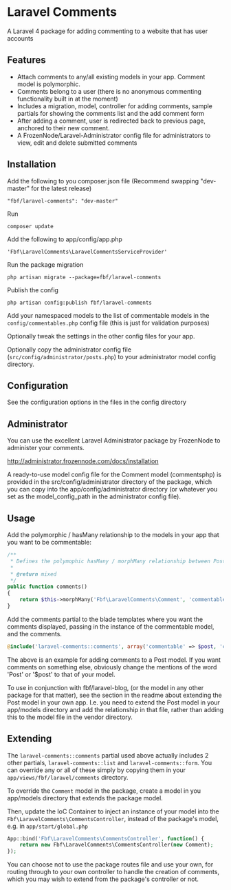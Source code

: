 Laravel Comments
================

A Laravel 4 package for adding commenting to a website that has user accounts

## Features

* Attach comments to any/all existing models in your app. Comment model is polymorphic.
* Comments belong to a user (there is no anonymous commenting functionality built in at the moment)
* Includes a migration, model, controller for adding comments, sample partials for showing the comments list and the add comment form
* After adding a comment, user is redirected back to previous page, anchored to their new comment.
* A FrozenNode/Laravel-Administrator config file for administrators to view, edit and delete submitted comments

## Installation

Add the following to you composer.json file (Recommend swapping "dev-master" for the latest release)

    "fbf/laravel-comments": "dev-master"

Run

    composer update

Add the following to app/config/app.php

    'Fbf\LaravelComments\LaravelCommentsServiceProvider'

Run the package migration

    php artisan migrate --package=fbf/laravel-comments

Publish the config

    php artisan config:publish fbf/laravel-comments

Add your namespaced models to the list of commentable models in the `config/commentables.php` config file (this is just for validation purposes)

Optionally tweak the settings in the other config files for your app.

Optionally copy the administrator config file (`src/config/administrator/posts.php`) to your administrator model config directory.

## Configuration

See the configuration options in the files in the config directory

## Administrator

You can use the excellent Laravel Administrator package by FrozenNode to administer your comments.

http://administrator.frozennode.com/docs/installation

A ready-to-use model config file for the Comment model (commentsphp) is provided in the src/config/administrator directory of the package, which you can copy into the app/config/administrator directory (or whatever you set as the model_config_path in the administrator config file).

## Usage

Add the polymorphic / hasMany relationship to the models in your app that you want to be commentable:

```php
/**
 * Defines the polymophic hasMany / morphMany relationship between Post and Comment
 *
 * @return mixed
 */
public function comments()
{
    return $this->morphMany('Fbf\LaravelComments\Comment', 'commentable');
}
```

Add the comments partial to the blade templates where you want the comments displayed, passing in the instance of the
 commentable model, and the comments.

```php
@include('laravel-comments::comments', array('commentable' => $post, 'comments' => $post->comments))
```

The above is an example for adding comments to a Post model. If you want comments on something else, obviously change
 the mentions of the word 'Post' or '$post' to that of your model.

To use in conjunction with fbf/laravel-blog, (or the model in any other package for that matter), see the section in the
 readme about extending the Post model in your own app. I.e. you need to extend the Post model in your app/models directory
 and add the relationship in that file, rather than adding this to the model file in the vendor directory.


## Extending

The `laravel-comments::comments` partial used above actually includes 2 other partials, `laravel-comments::list` and
 `laravel-comments::form`. You can override any or all of these simply by copying them in your `app/views/fbf/laravel/comments`
 directory.

To override the `Comment` model in the package, create a model in you app/models directory that extends the package model.

Then, update the IoC Container to inject an instance of your model into the `Fbf\LaravelComments\CommentsController`,
instead of the package's model, e.g. in `app/start/global.php`

```php
App::bind('Fbf\LaravelComments\CommentsController', function() {
    return new Fbf\LaravelComments\CommentsController(new Comment);
});
```

You can choose not to use the package routes file and use your own, for routing through to your own controller to handle
 the creation of comments, which you may wish to extend from the package's controller or not.
